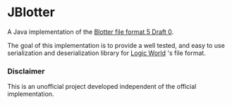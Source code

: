 # JBlotter
A Java implementation of the [Blotter file format 5 Draft 0](https://gist.github.com/JimmyCushnie/7dae698c92a900f2e530668740c20ca2#int).

The goal of this implementation is to provide a well tested, and easy to use serialization and deserialization library 
for [Logic World](https://logicworld.net/) 's file format.

### Disclaimer
This is an unofficial project developed independent of the official implementation.
